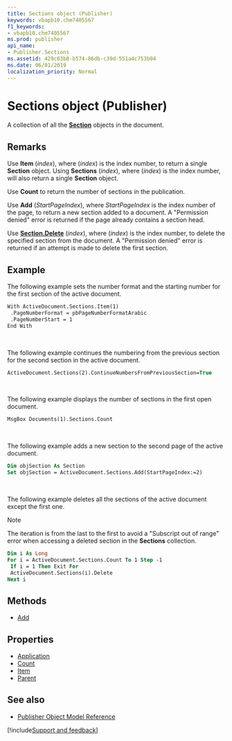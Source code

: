 ```yaml
---
title: Sections object (Publisher)
keywords: vbapb10.chm7405567
f1_keywords:
- vbapb10.chm7405567
ms.prod: publisher
api_name:
- Publisher.Sections
ms.assetid: 429c03b8-b574-86db-c39d-551a4c753b04
ms.date: 06/01/2019
localization_priority: Normal
---
```



# Sections object (Publisher)

A collection of all the **[Section](Publisher.Section.md)** objects in the document.
 
## Remarks

Use **Item** (_index_), where (_index_) is the index number, to return a single **Section** object. Using **Sections** (_index_), where (_index_) is the index number, will also return a single **Section** object. 

Use **Count** to return the number of sections in the publication. 

Use **Add** (_StartPageIndex_), where _StartPageIndex_ is the index number of the page, to return a new section added to a document. A "Permission denied" error is returned if the page already contains a section head. 

Use **[Section.Delete](publisher.section.delete.md)** (_index_), where (_index_) is the index number, to delete the specified section from the document. A "Permission denied" error is returned if an attempt is made to delete the first section. 



## Example

The following example sets the number format and the starting number for the first section of the active document.

```vb
With ActiveDocument.Sections.Item(1) 
 .PageNumberFormat = pbPageNumberFormatArabic 
 .PageNumberStart = 1 
End With
```

<br/>

The following example continues the numbering from the previous section for the second section in the active document.

```vb
ActiveDocument.Sections(2).ContinueNumbersFromPreviousSection=True
```

<br/>

The following example displays the number of sections in the first open document.

```vb
MsgBox Documents(1).Sections.Count
```

<br/>

The following example adds a new section to the second page of the active document.

```vb
Dim objSection As Section 
Set objSection = ActiveDocument.Sections.Add(StartPageIndex:=2)
```

<br/>

The following example deletes all the sections of the active document except the first one.

> [!NOTE] 
> The iteration is from the last to the first to avoid a "Subscript out of range" error when accessing a deleted section in the **Sections** collection.
 
```vb
Dim i As Long 
For i = ActiveDocument.Sections.Count To 1 Step -1 
 If i = 1 Then Exit For 
 ActiveDocument.Sections(i).Delete 
Next i
```


## Methods

- [Add](Publisher.Sections.Add.md)

## Properties

- [Application](Publisher.Sections.Application.md)
- [Count](Publisher.Sections.Count.md)
- [Item](Publisher.Sections.Item.md)
- [Parent](Publisher.Sections.Parent.md)

## See also

- [Publisher Object Model Reference](overview/publisher/object-model.md)



[!include[Support and feedback](~/includes/feedback-boilerplate.md)]